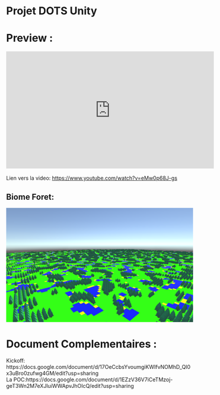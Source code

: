 # Projet DOTS Unity
<h1> Preview : </h1>
<iframe width="560" height="315" src="https://www.youtube.com/embed/eMw0p68J-gs" title="YouTube video player" frameborder="0" allow="accelerometer; autoplay; clipboard-write; encrypted-media; gyroscope; picture-in-picture" allowfullscreen></iframe>

Lien vers la video: https://www.youtube.com/watch?v=eMw0p68J-gs
<h2> Biome Foret:</h2>

![](https://github.com/cegepmatane/projet-specialise-2022-TMRomain/blob/main/doc/ExempleForet.png?raw=true)

<h1> Document Complementaires :</h1>
Kickoff: https://docs.google.com/document/d/17OeCcbsYvoumgiKWIfvNOMhD_QI0x3uBro0zufwg4GM/edit?usp=sharing<br/>
La POC:https://docs.google.com/document/d/1EZzV36V7iCeTMzoj-geT3Wn2M7eXJluiWWApvJhOIcQ/edit?usp=sharing<br/>